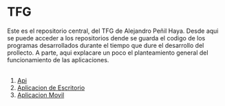 # TFG
Este es el repositorio central, del TFG de Alejandro Peñil Haya. Desde aqui se puede acceder a los repositorios dende se guarda el codigo de los programas desarrollados durante el tiempo que dure el desarrollo del prollecto. A parte, aqui explacare un poco el planteamiento general del funcionamiento de las aplicaciones.<br><br>
1. [Api]()
2. [Aplicacion de Escritorio](https://github.com/AlejandroPenyil/FX)
3. [Aplicacion Movil](https://github.com/AlejandroPenyil/KotlinNav)
<br>

